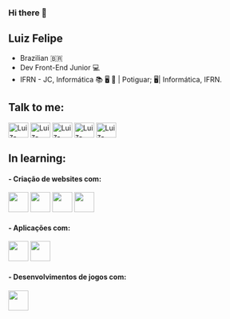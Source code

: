 ### Hi there 👋
## Luiz Felipe 
 - Brazilian :brazil:
 - Dev Front-End Junior :computer:
 - IFRN - JC, Informática 📚 🖥️
  🌵 | Potiguar; 
  🖥️| Informática, IFRN.
 
## Talk to me: 
  <a href = "https://www.facebook.com/luizfelipe.souza.1004837/" target="_blank"><img align="center" alt = "Luiz-Facebook" height = "30" width = "40" src = "https://simpleicons.org/icons/facebook.svg"></img></a>
  <a href = "https://www.instagram.com/sluiizfelipe/" target="_blank"><img align="center" alt = "Luiz-Instagram" height = "30" width = "40" src = "https://simpleicons.org/icons/instagram.svg"></img></a>
  <a href = "https://mobile.twitter.com/LuizFel34397913" target="_blank"><img align="center" alt = "Luiz-Twitter" height = "30" width = "40" src = "https://simpleicons.org/icons/twitter.svg"></img></a>
 <a href = "https://www.twitch.tv/geraldindamassa" target="_blank"><img align="center" alt = "Luiz-Twitch" height = "30" width = "40" src = "https://simpleicons.org/icons/twitch.svg"></img></a>
  <a href = "https://api.whatsapp.com/send?phone=5584991663152&text=Hi%20There" target="_blank"><img align="center" alt = "Luiz-Wpp" height = "30" width = "40" src = "https://simpleicons.org/icons/whatsapp.svg"></img></a>
## In learning:
 #### - Criação de websites com:
<img src= "https://simpleicons.org/icons/html5.svg" heigth = "40" width="40"></img>
<img src= "https://simpleicons.org/icons/css3.svg" heigth = "40" width="40"></img>
<img src= "https://simpleicons.org/icons/javascript.svg" heigth = "40" width="40"></img>
<img src= "https://simpleicons.org/icons/bootstrap.svg" heigth = "40" width="40"></img>

 #### - Aplicações com:
<img src= "https://simpleicons.org/icons/java.svg" heigth = "40" width="40"></img>
<img src= "https://simpleicons.org/icons/mysql.svg" heigth = "40" width="40"></img>

#### - Desenvolvimentos de jogos com:
<img src= "https://simpleicons.org/icons/unity.svg" heigth = "40" width="40"></img>


<!--
**lf-souza/lf-souza** is a ✨ _special_ ✨ repository because its `README.md` (this file) appears on your GitHub profile.

Here are some ideas to get you started:

- 🔭 I’m currently working on ...
- 🌱 I’m currently learning ...
- 👯 I’m looking to collaborate on ...
- 🤔 I’m looking for help with ...
- 💬 Ask me about ...
- 📫 How to reach me: ...
- 😄 Pronouns: ...
- ⚡ Fun fact: ...
-->
